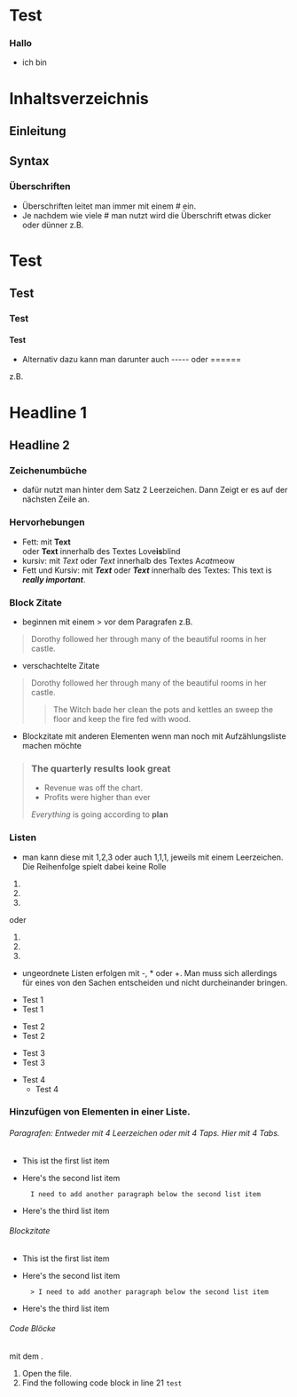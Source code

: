 # Test
### Hallo
- ich bin
# Inhaltsverzeichnis
## Einleitung
## Syntax
### Überschriften
- Überschriften leitet man immer mit einem # ein.
- Je nachdem wie viele # man nutzt wird die Überschrift etwas dicker oder dünner
z.B.
# Test
## Test
### Test
#### Test
- Alternativ dazu kann man darunter auch ----- oder ======

z.B.

Headline 1
=====

Headline 2
-------

### Zeichenumbüche
- dafür nutzt man hinter dem Satz 2 Leerzeichen. Dann Zeigt er es auf der nächsten Zeile an.

### Hervorhebungen
- Fett: mit **Text**  
            oder __Text__
            innerhalb des Textes
            Love**is**blind
- kursiv: mit _Text_
              oder *Text*
              innerhalb des Textes
              A*cat*meow
- Fett und Kursiv: mit ***Text***
                       oder
                       ___Text___
                       innerhalb des Textes:
                       This text is __*really important*__.

### Block Zitate
- beginnen mit einem > vor dem Paragrafen
z.B.
> Dorothy followed her through many of the beautiful rooms in her castle.

- verschachtelte Zitate
>Dorothy followed her through many of the beautiful rooms in her castle.
>> The Witch bade her clean the pots and kettles an sweep the floor and keep the fire fed with wood.

- Blockzitate mit anderen Elementen
  wenn man noch mit Aufzählungsliste machen möchte

> ### The quarterly results look great
>
> - Revenue was off the chart.
> - Profits were higher than ever
>
> *Everything* is going according to **plan**

### Listen
- man kann diese mit 1,2,3 oder auch 1,1,1, jeweils mit einem Leerzeichen.
Die Reihenfolge spielt dabei keine Rolle
1.
2.
3.

oder

1.
1.
1.

- ungeordnete Listen erfolgen mit -, *  oder +. Man muss sich allerdings für eines von den Sachen entscheiden und nicht durcheinander bringen.
* Test 1
* Test 1
- Test 2
- Test 2
+ Test 3
+ Test 3
- Test 4
  - Test 4

### Hinzufügen von Elementen in einer Liste.
###### Paragrafen: Entweder mit 4 Leerzeichen oder mit 4 Taps. Hier mit 4 Tabs.
* This ist the first list item
* Here's the second list item

        I need to add another paragraph below the second list item
* Here's the third list item

###### Blockzitate

* This ist the first list item
* Here's the second list item

        > I need to add another paragraph below the second list item

* Here's the third list item

###### Code Blöcke
mit dem .
1. Open the file.
1. Find the following code block in line 21
`test`
